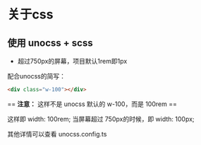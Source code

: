 # 关于css

## 使用 unocss + scss

- 超过750px的屏幕，项目默认1rem即1px

配合unocss的简写：

```html
<div class="w-100"></div>
```

== **注意：** 这样不是 unocss 默认的 w-100，而是 100rem ==

这样即 width: 100rem; 当屏幕超过 750px的时候，即 width: 100px;

其他详情可以查看 unocss.config.ts

